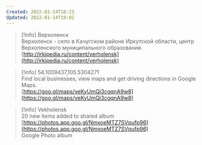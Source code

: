 ```yaml
---
Created: 2022-01-14T18:23
Updated: 2022-01-14T19:02
---
```

> [!info] Верхоленск  
> Верхоленск - село в Качугском районе Иркутской области, центр Верхоленского муниципального образования.  
> [http://irkipedia.ru/content/verholensk](http://irkipedia.ru/content/verholensk)  

> [!info] 54.1009437,105.5304271  
> Find local businesses, view maps and get driving directions in Google Maps.  
> [https://goo.gl/maps/veKyUmQi3cgqnA9w8](https://goo.gl/maps/veKyUmQi3cgqnA9w8)  

> [!info] Vekholensk  
> 20 new items added to shared album  
> [https://photos.app.goo.gl/NmxoeMTZ7SVpufp96](https://photos.app.goo.gl/NmxoeMTZ7SVpufp96)  
Google Photo album